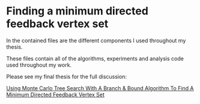 # Finding a minimum directed feedback vertex set

In the contained files are the different components I used throughout my thesis. 

These files contain all of the algorithms, experiments and analysis code used throughout my work.

Please see my final thesis for the full discussion:

[Using Monte Carlo Tree Search With A Branch &
Bound Algorithm To Find A Minimum Directed
Feedback Vertex Set](Thesis.pdf)
